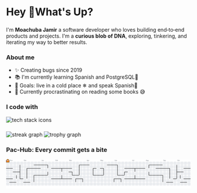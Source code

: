 <h1 align="left">Hey 👋What's Up?</h1>

###

<p align="left"> I'm <b>Moachuba Jamir</b> a software developer who loves building end‑to‑end products and projects. I'm a <b>curious blob of DNA</b>, exploring, tinkering, and iterating my way to better results. </p>

<h3 align="left">About me</h3> <ul> <li>✨ Creating bugs since 2019</li> <li>📚 I'm currently learning Spanish and PostgreSQL🐘</li> <li>🎯 Goals: live in a cold place ❄ and speak Spanish🚀</li> <li>📖 Currently procrastinating on reading some books 😅</li>

</ul>

###

<h3 align="left">I code with</h3>

<div align="left">
<img src="https://skillicons.dev/icons?i=react,ts,next,tailwind,bootstrap,nodejs,express,mongodb,postgres,docker,git,aws,vercel,netlify" height="36" alt="tech stack icons" />
</div>

###

<div align="left">
<img src="https://streak-stats.demolab.com?user=Moachuba-Jamir&locale=en&mode=daily&theme=dracula&hide_border=false&border_radius=5&order=3" height="150" alt="streak graph"  />
<img src="https://github-profile-trophy.vercel.app?username=Moachuba-Jamir&theme=dracula&column=-1&row=1&margin-w=8&margin-h=8&no-bg=false&no-frame=false&order=4" height="150" alt="trophy graph"  />
</div>

<!-- verbose text list removed per request -->

<h3 align="left">Pac-Hub: Every commit gets a bite</h3>

<picture>
<source media="(prefers-color-scheme: dark)" srcset="https://raw.githubusercontent.com/Moachuba-Jamir/Moachuba-Jamir/output/pacman-contribution-graph-dark.svg">
<source media="(prefers-color-scheme: light)" srcset="https://raw.githubusercontent.com/Moachuba-Jamir/Moachuba-Jamir/output/pacman-contribution-graph.svg">
<img alt="pacman contribution graph" src="https://raw.githubusercontent.com/Moachuba-Jamir/Moachuba-Jamir/output/pacman-contribution-graph.svg">
</picture>

###
